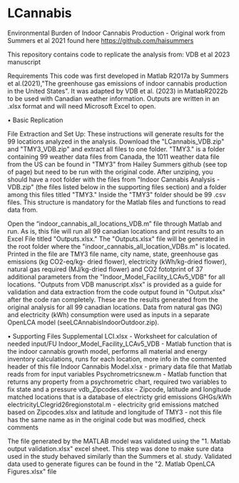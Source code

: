 # LCannabis

Environmental Burden of Indoor Cannabis Production - Original work from Summers et al 2021 found here https://github.com/haisummers

This repository contains code to replicate the analysis from: VDB et al 2023 manuscript

Requirements
This code was first developed in Matlab R2017a by Summers et al.(2021),"The greenhouse gas emissions of indoor cannabis production in the United States". 
It was adapted by VDB et al. (2023) in MatlabR2022b to be used with Canadian weather information. 
Outputs are written in an .xlsx format and will need Microsoft Excel to open.

• Basic Replication

File Extraction and Set Up: These instructions will generate results for the 99 locations analyzed in the analysis. Download the "LCannabis_VDB.zip" and "TMY3_VDB.zip" and extract all files to one folder. "TMY3." is a folder containing 99 weather data files from Canada, the 1011 weather data file from the US can be found in "TMY3" from Hailey Summers github (see top of page) but need to be run with the original code. After unziping, you should have a root folder with the files from "Indoor Cannabis Analysis - VDB.zip" (the files listed below in the supporting files section) and a folder among this files titled "TMY3." Inside the "TMY3" folder should be 99 .csv files. This structure is mandatory for the Matlab files and functions to read data from.

Open the “indoor_cannabis_all_locations_VDB.m” file through Matlab and run. As is, this file will run all 99 canadian locations and print results to an Excel File titled "Outputs.xlsx." The "Outputs.xlsx" file will be generated in the root folder where the "indoor_cannabis_all_location_VDBs.m" is located. Printed in the file are TMY3 file name, city name, state, greenhouse gas emissions (kg CO2-eq/kg- dried flower), electricity (kWh/kg-dried flower), natural gas required (MJ/kg-dried flower) and CO2 fototprint of 37 additional parameters from the "Indoor_Model_Facility_LCAv5_VDB" for all locations. "Outputs from VDB manuscript.xlsx" is provided as a guide for validation and data extraction from the code output found in "Output.xlsx" after the code ran completely. These are the results generated from the original analysis for all 99 canadian locations. Data from natural gas (NG) and electricity (kWh) consumption were used as inputs in a separate OpenLCA model (seeLCAnnabisIndoorOutdoor.zip).

• Supporting Files
Supplemental LCI.xlsx - Worksheet for calculation of needed input/FU
Indoor_Model_Facility_LCAv5_VDB - Matlab function that is the indoor cannabis growth model, performs all material and energy inventory calculations, runs for each location, more info in the commented header of this file
Indoor Cannabis Model.xlsx - primary data file that Matlab reads from for input variables
Psychrometricsnew.m - Matlab function that returns any property from a psychrometric chart, required two variables to fix state and a pressure
vdb_Zipcodes.xlsx - Zipcode, latitude and longitude matched locations that is a database of electricty grid emissions GHGs/kWh
electricityLCIegrid26regionstotal.m - electricity grid emissions matched based on Zipcodes.xlsx and latitude and longitude of TMY3 - not this file has the same name as in the original code but was modified, check comments 

The file generated by the MATLAB model was validated using the "1. Matlab output validation.xlsx" excel sheet. This step was done to
make sure data used in the study behaved similarly than the Summers et al. study. Validated data used to generate figures can be found 
in the "2. Matlab OpenLCA Figures.xlsx" file
